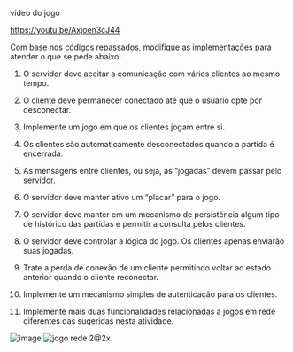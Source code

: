 vídeo do jogo 

https://youtu.be/Axjoen3cJ44

Com base nos códigos repassados, modifique as implementações para atender o
que se pede abaixo:

1) O servidor deve aceitar a comunicação com vários clientes ao mesmo tempo.

2) O cliente deve permanecer conectado até que o usuário opte por desconectar.

3) Implemente um jogo em que os clientes jogam entre si.

4) Os clientes são automaticamente desconectados quando a partida é encerrada.

5) As mensagens entre clientes, ou seja, as “jogadas” devem passar pelo servidor.

6) O servidor deve manter ativo um “placar” para o jogo.

7) O servidor deve manter em um mecanismo de persistência algum tipo de histórico das partidas e permitir a consulta pelos clientes.

8) O servidor deve controlar a lógica do jogo. Os clientes apenas enviarão suas jogadas.

9) Trate a perda de conexão de um cliente permitindo voltar ao estado anterior quando o cliente reconectar.

10) Implemente um mecanismo simples de autenticação para os clientes.

11) Implemente mais duas funcionalidades relacionadas a jogos em rede diferentes das sugeridas nesta atividade.

![image](https://user-images.githubusercontent.com/61996692/223267419-5562ae1a-1a38-42ac-8ce3-95ea84b1f52b.png)
![jogo rede 2@2x](https://user-images.githubusercontent.com/61996692/225986679-1cacadd8-de85-4709-8614-4e427aa54869.png)
